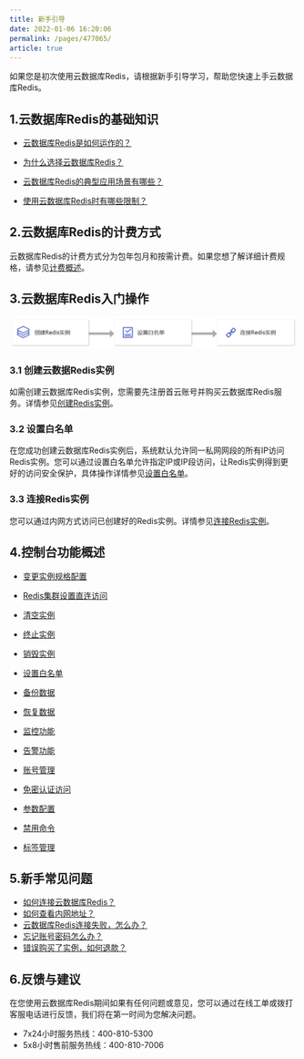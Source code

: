 ```yaml
---
title: 新手引导
date: 2022-01-06 16:20:06
permalink: /pages/477065/
article: true
---
```


如果您是初次使用云数据库Redis，请根据新手引导学习，帮助您快速上手云数据库Redis。

## 1.云数据库Redis的基础知识

- [云数据库Redis是如何运作的？](./02.产品简介/00.产品概述.md)

- [为什么选择云数据库Redis？](./02.产品简介/01.产品优势.md)
- [云数据库Redis的典型应用场景有哪些？](./02.产品简介/02.应用场景.md)
- [使用云数据库Redis时有哪些限制？](./05.操作指南/00.使用限制.md)

## 2.云数据库Redis的计费方式

云数据库Redis的计费方式分为包年包月和按需计费。如果您想了解详细计费规格，请参见[计费概述](./03.购买指南/00.计费概述.md)。

## 3.云数据库Redis入门操作

![080](./pics/080.png)

### 3.1 创建云数据Redis实例

如需创建云数据库Redis实例，您需要先注册首云账号并购买云数据库Redis服务。详情参见[创建Redis实例](./04.快速入门/00.创建Redis实例.md)。

### 3.2 设置白名单

在您成功创建云数据库Redis实例后，系统默认允许同一私网网段的所有IP访问Redis实例。您可以通过设置白名单允许指定IP或IP段访问，让Redis实例得到更好的访问安全保护，具体操作详情参见[设置白名单](./04.快速入门/01.设置白名单.md)。

### 3.3 连接Redis实例

您可以通过内网方式访问已创建好的Redis实例。详情参见[连接Redis实例](./04.快速入门/02.连接Redis实例.md)。

## 4.控制台功能概述

- [变更实例规格配置](./05.操作指南/02.管理实例/00.变更配置.md)
- [Redis集群设置直连访问](./05.操作指南/02.管理实例/01.设置直连访问.md)

- [清空实例](./05.操作指南/02.管理实例/02.清空实例.md)
- [终止实例](./05.操作指南/02.管理实例/03.终止实例.md)
- [销毁实例](./05.操作指南/02.管理实例/04.销毁实例.md)
- [设置白名单](./05.操作指南/04.网络与安全.md)
- [备份数据](./05.操作指南/05.备份与恢复/00.备份数据.md)
- [恢复数据](./05.操作指南/05.备份与恢复/01.恢复数据.md)
- [监控功能](./05.操作指南/06.监控告警/00.监控功能.md)
- [告警功能](./05.操作指南/06.监控告警/02.告警功能.md)
- [账号管理](./05.操作指南/07.账号与密码/00.创建与管理账号.md)
- [免密认证访问](./05.操作指南/07.账号与密码/01.免密认证访问.md)
- [参数配置](./05.操作指南/08.参数配置.md)
- [禁用命令](./05.操作指南/09.禁用命令.md)
- [标签管理](./05.操作指南/10.标签管理.md)

## 5.新手常见问题

- [如何连接云数据库Redis？](./04.快速入门/02.连接Redis实例.md)
- [如何查看内网地址？](./09.常见问题/01.连接登录.md#如何查看内网连接地址)
- [云数据库Redis连接失败，怎么办？](./10.故障处理/00.Redis无法连接.md)
- [忘记账号密码怎么办？](./09.常见问题/02.使用数据库.md#云数据库Redis忘记账号密码怎么办)
- [错误购买了实例，如何退款？](./09.常见问题/00.购买计费.md#购买的实例不想要了)

## 6.反馈与建议

在您使用云数据库Redis期间如果有任何问题或意见，您可以通过在线工单或拨打客服电话进行反馈，我们将在第一时间为您解决问题。

- 7x24小时服务热线：400-810-5300
- 5x8小时售前服务热线：400-810-7006
